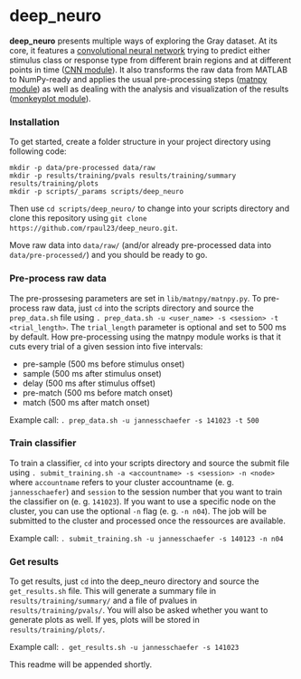 # deep_neuro
**deep_neuro** presents multiple ways of exploring the Gray dataset. At its 
core, it features a 
[convolutional neural network](http://yann.lecun.com/exdb/publis/pdf/lecun-99.pdf) 
trying to predict either stimulus class or response type from different brain 
regions and at different points in time 
([CNN module](https://github.com/rpaul23/deep_neuro/tree/master/lib/cnn)). 
It also transforms the raw data from MATLAB to NumPy-ready and applies the usual
pre-processing steps 
([matnpy module](https://github.com/rpaul23/deep_neuro/tree/master/lib/matnpy)) 
as well as dealing with the analysis and visualization of the results 
([monkeyplot module](https://github.com/rpaul23/deep_neuro/tree/master/lib/monkeyplot)).

### Installation
To get started, create a folder structure in your project directory using 
following code:
```shell
mkdir -p data/pre-processed data/raw
mkdir -p results/training/pvals results/training/summary results/training/plots
mkdir -p scripts/_params scripts/deep_neuro
```
Then use `cd scripts/deep_neuro/` to change into your scripts directory and
clone this repository using `git clone https://github.com/rpaul23/deep_neuro.git`.

Move raw data into `data/raw/` (and/or already pre-processed data into 
`data/pre-processed/`) and you should be ready to go.

### Pre-process raw data
The pre-prossesing parameters are set in `lib/matnpy/matnpy.py`. To pre-process
raw data, just `cd` into the scripts directory and source the `prep_data.sh`
file using `. prep_data.sh -u <user_name> -s <session> -t <trial_length>`. The
`trial_length` parameter is optional and set to 500 ms by default. How 
pre-processing using the matnpy module works is that it cuts every trial of a 
given session into five intervals:
* pre-sample (500 ms before stimulus onset)
* sample (500 ms after stimulus onset)
* delay (500 ms after stimulus offset)
* pre-match (500 ms before match onset)
* match (500 ms after match onset)

Example call: `. prep_data.sh -u jannesschaefer -s 141023 -t 500`

### Train classifier
To train a classifier, `cd` into your scripts directory and source the submit
file using `. submit_training.sh -a <accountname> -s <session> -n <node>` where 
`accountname` refers to your cluster accountname (e. g. `jannesschaefer`) and 
`session` to the session number that you want to train the classifier on (e. g.
`141023`). If you want to use a specific node on the cluster, you can use the 
optional `-n` flag (e. g. `-n n04`). The job will be submitted to the cluster
and processed once the ressources are available.

Example call: `. submit_training.sh -u jannesschaefer -s 140123 -n n04`


### Get results
To get results, just `cd` into the deep_neuro directory and source the 
`get_results.sh` file. This will generate a summary file in 
`results/training/summary/` and a file of pvalues in 
`results/training/pvals/`. You will also be asked whether you want to generate 
plots as well. If yes, plots will be stored in 
`results/training/plots/`.

Example call: `. get_results.sh -u jannesschaefer -s 141023`

This readme will be appended shortly.